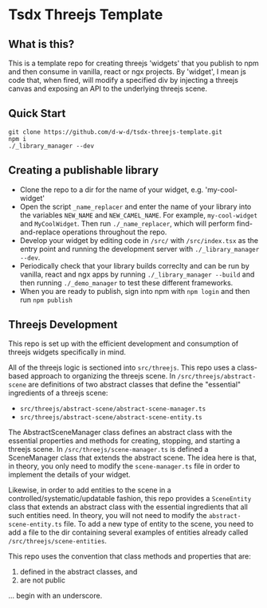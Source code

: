 # Tsdx Threejs Template

## What is this?

This is a template repo for creating threejs 'widgets' that you publish to npm and then consume in vanilla, react or ngx projects. By 'widget', I mean js code that, when fired, will modify a specified div by injecting a threejs canvas and exposing an API to the underlying threejs scene.

## Quick Start

```
git clone https://github.com/d-w-d/tsdx-threejs-template.git
npm i
./_library_manager --dev
```

## Creating a publishable library

- Clone the repo to a dir for the name of your widget, e.g. 'my-cool-widget'
- Open the script `_name_replacer` and enter the name of your library into the variables `NEW_NAME` and `NEW_CAMEL_NAME`. For example, `my-cool-widget` and `MyCoolWidget`. Then run `./_name_replacer`, which will perform find-and-replace operations throughout the repo.
- Develop your widget by editing code in `/src/` with `/src/index.tsx` as the entry point and running the development server with `./_library_manager --dev`.
- Periodically check that your library builds correclty and can be run by vanilla, react and ngx apps by running `./_library_manager --build` and then running `./_demo_manager` to test these different frameworks.
- When you are ready to publish, sign into npm with `npm login` and then run `npm publish`

## Threejs Development

This repo is set up with the efficient development and consumption of threejs widgets specifically in mind.

All of the threejs logic is sectioned into `src/threejs`. This repo uses a class-based approach to organizing the threejs scene. In `/src/threejs/abstract-scene` are definitions of two abstract classes that define the "essential" ingredients of a threejs scene:

- `src/threejs/abstract-scene/abstract-scene-manager.ts`
- `src/threejs/abstract-scene/abstract-scene-entity.ts`

The AbstractSceneManager class defines an abstract class with the essential properties and methods for creating, stopping, and starting a threejs scene. In `/src/threejs/scene-manager.ts` is defined a SceneManager class that extends the abstract scene. The idea here is that, in theory, you only need to modify the `scene-manager.ts` file in order to implement the details of your widget.

Likewise, in order to add entities to the scene in a controlled/systematic/updatable fashion, this repo provides a `SceneEntity` class that extends an abstract class with the essential ingredients that all such entities need. In theory, you will not need to modify the `abstract-scene-entity.ts` file. To add a new type of entity to the scene, you need to add a file to the dir containing several examples of entities already called `/src/threejs/scene-entities`.

This repo uses the convention that class methods and properties that are:

1. defined in the abstract classes, and
2. are not public

... begin with an underscore.
